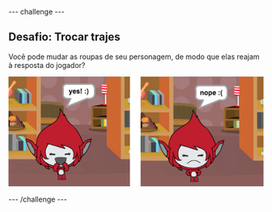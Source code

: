 \--- challenge \---

## Desafio: Trocar trajes

Você pode mudar as roupas de seu personagem, de modo que elas reajam à resposta do jogador?

![screenshot](images/brain-costume.png)

\--- /challenge \---